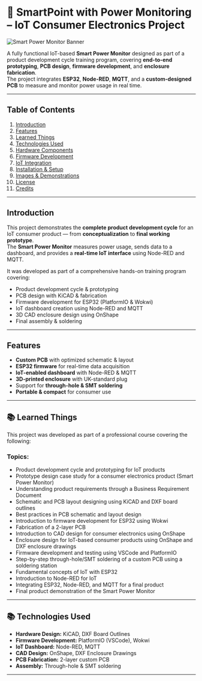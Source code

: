 # 🔌 SmartPoint with Power Monitoring – IoT Consumer Electronics Project

![Smart Power Monitor Banner](assets/banner.png)

A fully functional IoT-based **Smart Power Monitor** designed as part of a product development cycle training program, covering **end-to-end prototyping**, **PCB design**, **firmware development**, and **enclosure fabrication**.  
The project integrates **ESP32**, **Node-RED**, **MQTT**, and a **custom-designed PCB** to measure and monitor power usage in real time.

---

##  Table of Contents
1. [ Introduction](#-introduction)
2. [ Features](#-features)
3. [ Learned Things](#-course-coverage)
4. [ Technologies Used](#-technologies-used)
6. [ Hardware Components](#-hardware-components)
7. [ Firmware Development](#-firmware-development)
8. [ IoT Integration](#-iot-integration)
9. [ Installation & Setup](#-installation--setup)
10. [ Images & Demonstrations](#-images--demonstrations)
11. [ License](#-license)
12. [ Credits](#-credits)

---

##  Introduction

This project demonstrates the **complete product development cycle** for an IoT consumer product — from **conceptualization** to **final working prototype**.  
The **Smart Power Monitor** measures power usage, sends data to a dashboard, and provides a **real-time IoT interface** using Node-RED and MQTT.

It was developed as part of a comprehensive hands-on training program covering:
- Product development cycle & prototyping
- PCB design with KiCAD & fabrication
- Firmware development for ESP32 (PlatformIO & Wokwi)
- IoT dashboard creation using Node-RED and MQTT
- 3D CAD enclosure design using OnShape
- Final assembly & soldering

---

##  Features
- **Custom PCB** with optimized schematic & layout
- **ESP32 firmware** for real-time data acquisition
- **IoT-enabled dashboard** with Node-RED & MQTT
- **3D-printed enclosure** with UK-standard plug
- Support for **through-hole & SMT soldering**
- **Portable & compact** for consumer use

---

## 📚 Learned Things
This project was developed as part of a professional course covering the following:

### Topics:
- Product development cycle and prototyping for IoT products
- Prototype design case study for a consumer electronics product (Smart Power Monitor)
- Understanding product requirements through a Business Requirement Document
- Schematic and PCB layout designing using KiCAD and DXF board outlines
- Best practices in PCB schematic and layout design
- Introduction to firmware development for ESP32 using Wokwi
- Fabrication of a 2-layer PCB
- Introduction to CAD design for consumer electronics using OnShape
- Enclosure design for IoT-based consumer products using OnShape and DXF enclosure drawings
- Firmware development and testing using VSCode and PlatformIO
- Step-by-step through-hole/SMT soldering of a custom PCB using a soldering station
- Fundamental concepts of IoT with ESP32
- Introduction to Node-RED for IoT
- Integrating ESP32, Node-RED, and MQTT for a final product
- Final product demonstration of the Smart Power Monitor

---

## 📚 Technologies Used
- **Hardware Design:** KiCAD, DXF Board Outlines
- **Firmware Development:** PlatformIO (VSCode), Wokwi
- **IoT Dashboard:** Node-RED, MQTT
- **CAD Design:** OnShape, DXF Enclosure Drawings
- **PCB Fabrication:** 2-layer custom PCB
- **Assembly:** Through-hole & SMT soldering

---

## 



